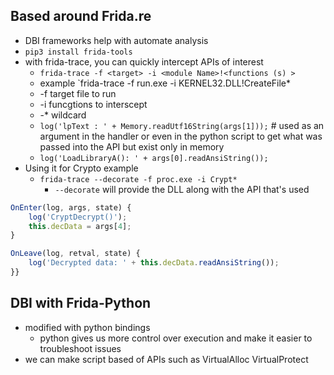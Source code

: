 ## Based around Frida.re 
- DBI frameworks help with automate analysis
- `pip3 install frida-tools`
- with frida-trace, you can quickly intercept APIs of interest
	- `frida-trace -f <target> -i <module Name>!<functions (s) >`
	- example `frida-trace -f run.exe -i KERNEL32.DLL!CreateFile*
	- -f target file to run
	- -i funcgtions to interscept
	- -* wildcard
	- `log('lpText : ' + Memory.readUtf16String(args[1]));` # used as an argument in the handler or even in the python script to get what was passed into the API but exist only in memory 
	- `log('LoadLibraryA(): ' + args[0].readAnsiString());`
- Using it for Crypto example
	- `frida-trace --decorate -f proc.exe -i Crypt*`
		-  `--decorate` will provide the DLL along with the API that's used
```javascript
OnEnter(log, args, state) {
	log('CryptDecrypt()');
	this.decData = args[4];
}

OnLeave(log, retval, state) {
	log('Decrypted data: ' + this.decData.readAnsiString());
}}
```
## DBI with Frida-Python
- modified with python bindings
	- python gives us more control over execution and make it easier to troubleshoot issues
- we can make script based of APIs such as VirtualAlloc VirtualProtect
